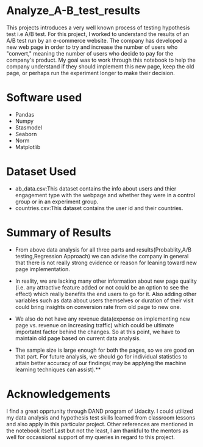 # Analyze_A-B_test_results
This projects introduces a very well known process of testing hypothesis test i.e  A/B test. For this project, I worked to understand the results of an A/B test run by an e-commerce website. The company has developed a new web page in order to try and increase the number of users who "convert," meaning the number of users who decide to pay for the company's product. My goal was to work through this notebook to help the company understand if they should implement this new page, keep the old page, or perhaps run the experiment longer to make their decision.

# Software used
* Pandas
* Numpy
* Stasmodel
* Seaborn
* Norm
* Matplotlib

# Dataset Used
* ab_data.csv:This dataset contains the info about users and thier engagement type with the webpage and whether they were in a control group or in an experiment group.
* countries.csv:This dataset contains the user id and their countries.

# Summary of Results
* From above data analysis for all three parts and results(Probablity,A/B testing,Regression Approach) we can advise the company in general that there is not really strong evidence or reason for leaning toward new page implementation.

* In reality, we are lacking many other information about new page quality (i.e. any attractive feature added or not could be an option to see the effect) which really benefits the end users to go for it. Also adding other variables such as data about users themselves or duration of their visit could bring insights on conversion rate from old page to new one.

* We also do not have any revenue data(expense on implementing new page vs. revenue on increasing traffic) which could be ultimate importatnt factor behind the changes. So at this point, we have to maintain old page based on current data analysis.

* The sample size is large enough for both the pages, so we are good on that part. For future analysis, we should go for individual statistics to attain better accuracy of our findings( may be applying the machine learning techniques can assist).**


# Acknowledgements
I find a great opprtunity through DAND program of Udacity. I could utilized my data analysis and hypothesis test skills learned from classroom lessons and also apply in this particular project. Other references are mentioned in the notebook itself.Last but not the least, I am thankful to the mentors as well for occassional support of my queries in regard to this project.





